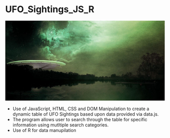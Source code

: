 # UFO_Sightings_JS_R
![alt text](UFO.jpg "Logo Title Text 1")
- Use of JavaScript, HTML, CSS and DOM Manipulation to create a dynamic table of UFO Sightings based upon data provided via data.js. 
- The program allows user to search through the table for specific information using mutltiple search categories.
- Use of R for data manupilation


